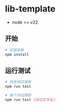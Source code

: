 # lib-template

- node >= v22

## 开始

```bash
# 安装依赖
npm install
```

## 运行测试

```bash
# 所有测试用例
npm run test

# 单个测试用例
npm run test [测试文件名]
```
